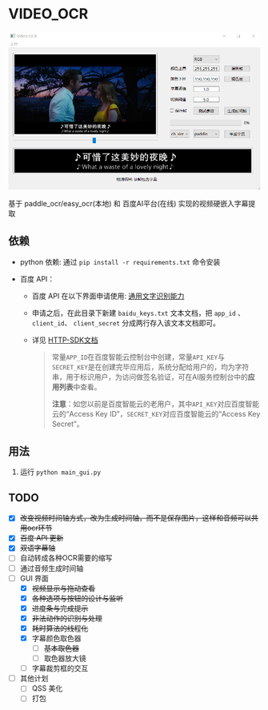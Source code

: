 # VIDEO_OCR

![demo](images/demo.png)

基于 paddle_ocr/easy_ocr(本地) 和 百度AI平台(在线) 实现的视频硬嵌入字幕提取

## 依赖

+ python 依赖:  通过  `pip install -r requirements.txt` 命令安装

+ 百度 API：
  + 百度 API 在以下界面申请使用: [通用文字识别能力](https://ai.baidu.com/tech/ocr/general)
  
  + 申请之后，在此目录下新建 `baidu_keys.txt` 文本文档，把 `app_id` 、 `client_id`、 `client_secret`  分成两行存入该文本文档即可。
  
  + 详见 [HTTP-SDK文档](https://cloud.baidu.com/doc/OCR/s/wkibizyjk)
  
    > 常量`APP_ID`在百度智能云控制台中创建，常量`API_KEY`与`SECRET_KEY`是在创建完毕应用后，系统分配给用户的，均为字符串，用于标识用户，为访问做签名验证，可在AI服务控制台中的**应用列表**中查看。
    >
    > **注意**：如您以前是百度智能云的老用户，其中`API_KEY`对应百度智能云的“Access Key ID”，`SECRET_KEY`对应百度智能云的“Access Key Secret”。

## 用法

1. 运行 `python main_gui.py`

## TODO

- [x] ~~改变视频时间轴方式，改为生成时间轴，而不是保存图片，这样和音频可以共用ocr环节~~
- [x] ~~百度 API 更新~~
- [x] ~~双语字幕轴~~
- [ ] 自动转成各种OCR需要的缩写
- [ ] 通过音频生成时间轴
- [ ] GUI 界面
  - [x] ~~视频显示与拖动查看~~
  - [x] ~~各种选项与按钮的设计与监听~~
  - [x] ~~进度条与完成提示~~
  - [x] ~~非法动作的识别与处理~~
  - [x] ~~耗时算法的线程化~~
  - [x] 字幕颜色取色器
    - [ ] ~~基本取色器~~
    - [ ] 取色器放大镜
  - [ ] 字幕裁剪框的交互
- [ ] 其他计划
  - [ ] QSS 美化
  - [ ] 打包
